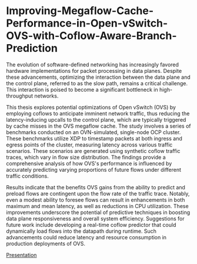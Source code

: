 # Improving-Megaflow-Cache-Performance-in-Open-vSwitch-OVS-with-Coflow-Aware-Branch-Prediction

The evolution of software-defined networking has increasingly favored hardware implementations for packet processing in data planes. Despite these advancements, optimizing the interaction between the data plane and the control plane, referred to as the slow path, remains a critical challenge. This interaction is poised to become a significant bottleneck in high-throughput networks.

This thesis explores potential optimizations of Open vSwitch (OVS) by employing coflows to anticipate imminent network traffic, thus reducing the latency-inducing upcalls to the control plane, which are typically triggered by cache misses in the OVS megaflow cache. The study involves a series of benchmarks conducted on an OVN-simulated, single-node OCP cluster. These benchmarks utilize XDP to timestamp packets at both ingress and egress points of the cluster, measuring latency across various traffic scenarios. These scenarios are generated using synthetic coflow traffic traces, which vary in flow size distribution. The findings provide a comprehensive analysis of how OVS's performance is influenced by accurately predicting varying proportions of future flows under different traffic conditions.

Results indicate that the benefits OVS gains from the ability to predict and preload flows are contingent upon the flow rate of the traffic trace. Notably, even a modest ability to foresee flows can result in enhancements in both maximum and mean latency, as well as reductions in CPU utilization. These improvements underscore the potential of predictive techniques in boosting data plane responsiveness and overall system efficiency. Suggestions for future work include developing a real-time coflow predictor that could dynamically load flows into the datapath during runtime. Such advancements could reduce latency and resource consumption in production deployments of OVS.

[Presentation](https://youtu.be/mukcmX4k5f4?si=WJwFTcxU12WkmDHa)
